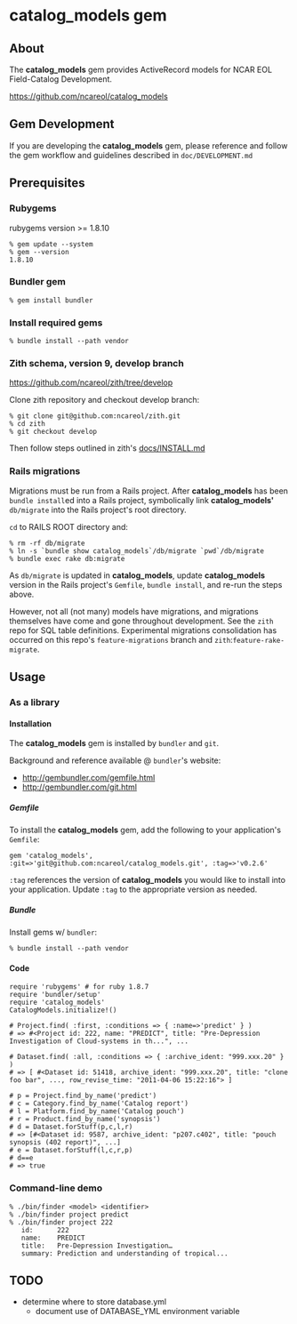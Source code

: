 # catalog_models gem

## About

The **catalog_models** gem provides ActiveRecord models for NCAR EOL Field-Catalog Development.

<https://github.com/ncareol/catalog_models>

## Gem Development

If you are developing the **catalog_models** gem, please reference and follow the gem workflow and guidelines described in `doc/DEVELOPMENT.md`

## Prerequisites

### Rubygems

rubygems version >= 1.8.10

    % gem update --system
    % gem --version
    1.8.10

### Bundler gem

    % gem install bundler

### Install required gems

    % bundle install --path vendor

### Zith schema, version 9, develop branch

<https://github.com/ncareol/zith/tree/develop>

Clone zith repository and checkout develop branch:

    % git clone git@github.com:ncareol/zith.git
    % cd zith
    % git checkout develop

Then follow steps outlined in zith's [docs/INSTALL.md](https://github.com/ncareol/zith/blob/develop/docs/INSTALL.md)

### Rails migrations

Migrations must be run from a Rails project. After **catalog_models** has been `bundle install`ed into a Rails project, symbolically link **catalog_models'** `db/migrate` into the Rails project's root directory.

`cd` to RAILS ROOT directory and:

    % rm -rf db/migrate
    % ln -s `bundle show catalog_models`/db/migrate `pwd`/db/migrate
    % bundle exec rake db:migrate

As `db/migrate` is updated in **catalog_models**, update **catalog_models** version in the Rails project's `Gemfile`, `bundle install`, and re-run the steps above.

However, not all (not many) models have migrations, and migrations
themselves have come and gone throughout development.
See the `zith` repo for SQL table definitions.
Experimental migrations consolidation has occurred on this repo's
`feature-migrations` branch and `zith`:`feature-rake-migrate`.

## Usage

### As a library

#### Installation

The **catalog_models** gem is installed by `bundler` and `git`.

Background and reference available @ `bundler`'s website:

- <http://gembundler.com/gemfile.html>
- <http://gembundler.com/git.html>

##### Gemfile

To install the **catalog_models** gem, add the following to your application's `Gemfile`:

    gem 'catalog_models', :git=>'git@github.com:ncareol/catalog_models.git', :tag=>'v0.2.6'

`:tag` references the version of **catalog_models** you would like to install into your application. Update `:tag` to the appropriate version as needed.

##### Bundle

Install gems w/ `bundler`:

    % bundle install --path vendor

#### Code

    require 'rubygems' # for ruby 1.8.7
    require 'bundler/setup'
    require 'catalog_models'
    CatalogModels.initialize!()

    # Project.find( :first, :conditions => { :name=>'predict' } )
    # => #<Project id: 222, name: "PREDICT", title: "Pre-Depression Investigation of Cloud-systems in th...", ...

    # Dataset.find( :all, :conditions => { :archive_ident: "999.xxx.20" } )
    # => [ #<Dataset id: 51418, archive_ident: "999.xxx.20", title: "clone foo bar", ..., row_revise_time: "2011-04-06 15:22:16"> ]

    # p = Project.find_by_name('predict')
    # c = Category.find_by_name('Catalog report')
    # l = Platform.find_by_name('Catalog pouch')
    # r = Product.find_by_name('synopsis')
    # d = Dataset.forStuff(p,c,l,r)
    # => [#<Dataset id: 9587, archive_ident: "p207.c402", title: "pouch synopsis (402 report)", ...]
    # e = Dataset.forStuff(l,c,r,p)
    # d==e
    # => true

### Command-line demo

    % ./bin/finder <model> <identifier>
    % ./bin/finder project predict
    % ./bin/finder project 222
       id:      222
       name:    PREDICT
       title:   Pre-Depression Investigation…
       summary: Prediction and understanding of tropical...


## TODO

- determine where to store database.yml
  - document use of DATABASE_YML environment variable
